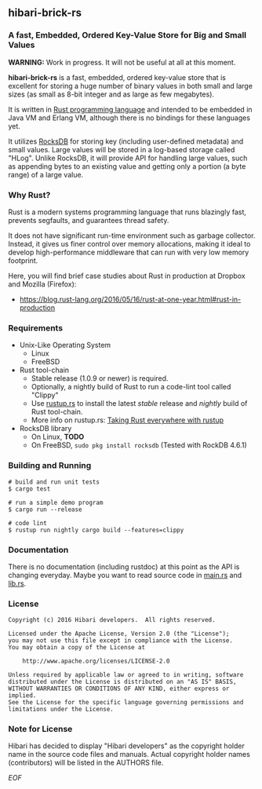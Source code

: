 ## hibari-brick-rs

### A fast, Embedded, Ordered Key-Value Store for Big and Small Values

**WARNING:** Work in progress. It will not be useful at all at this
moment.

**hibari-brick-rs** is a fast, embedded, ordered key-value store that
is excellent for storing a huge number of binary values in both small
and large sizes (as small as 8-bit integer and as large as few
megabytes).

It is written in [Rust programming language](http://rust-lang.org) and
intended to be embedded in Java VM and Erlang VM, although there is no
bindings for these languages yet.

It utilizes [RocksDB](http://rocksdb.org/) for storing key (including
user-defined metadata) and small values. Large values will be stored
in a log-based storage called "HLog". Unlike RocksDB, it will provide
API for handling large values, such as appending bytes to an existing
value and getting only a portion (a byte range) of a large value.


### Why Rust?

Rust is a modern systems programming language that runs blazingly
fast, prevents segfaults, and guarantees thread safety.

It does not have significant run-time environment such as garbage
collector. Instead, it gives us finer control over memory allocations,
making it ideal to develop high-performance middleware that can run
with very low memory footprint.

Here, you will find brief case studies about Rust in production at Dropbox
and Mozilla (Firefox):

- https://blog.rust-lang.org/2016/05/16/rust-at-one-year.html#rust-in-production


### Requirements

- Unix-Like Operating System
  * Linux
  * FreeBSD
- Rust tool-chain
  * Stable release (1.0.9 or newer) is required.
  * Optionally, a nightly build of Rust to run a code-lint tool called
    "Clippy"
  * Use [rustup.rs](https://rustup.rs/) to install the latest *stable*
    release and *nightly* build of Rust tool-chain.
  * More info on rustup.rs:
    [Taking Rust everywhere with rustup](https://blog.rust-lang.org/2016/05/13/rustup.html)
- RocksDB library
  * On Linux, **TODO**
  * On FreeBSD, `sudo pkg install rocksdb` (Tested with RockDB 4.6.1)


### Building and Running

```
# build and run unit tests
$ cargo test

# run a simple demo program
$ cargo run --release

# code lint
$ rustup run nightly cargo build --features=clippy
```


### Documentation

There is no documentation (including rustdoc) at this point as the API
is changing everyday. Maybe you want to read source code in
[main.rs](https://github.com/hibari/hibari-brick-rs/blob/master/src/main.rs)
and
[lib.rs](https://github.com/hibari/hibari-brick-rs/blob/master/src/lib.rs).


### License

```
Copyright (c) 2016 Hibari developers.  All rights reserved.

Licensed under the Apache License, Version 2.0 (the "License");
you may not use this file except in compliance with the License.
You may obtain a copy of the License at

    http://www.apache.org/licenses/LICENSE-2.0

Unless required by applicable law or agreed to in writing, software
distributed under the License is distributed on an "AS IS" BASIS,
WITHOUT WARRANTIES OR CONDITIONS OF ANY KIND, either express or implied.
See the License for the specific language governing permissions and
limitations under the License.
```


### Note for License

Hibari has decided to display "Hibari developers" as the copyright
holder name in the source code files and manuals. Actual copyright
holder names (contributors) will be listed in the AUTHORS file.


_EOF_
